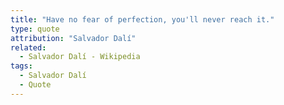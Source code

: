 ```yaml
---
title: "Have no fear of perfection, you'll never reach it."
type: quote
attribution: "Salvador Dalí"
related:
  - Salvador Dalí - Wikipedia
tags:
  - Salvador Dalí
  - Quote
---
```

